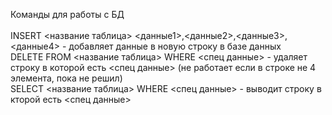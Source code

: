Команды для работы с БД <br>
<br>
INSERT <название таблица> <данные1>,<данные2>,<данные3>,<данные4> - добавляет данные в новую строку в базе данных <br>
DELETE FROM <название таблица> WHERE <спец данные> - удаляет строку в которой есть <спец данные> (не работает если в строке не 4 элемента, пока не решил)<br>
SELECT <название таблица> WHERE <спец данные> - выводит строку в кторой есть <спец данные> <br>

